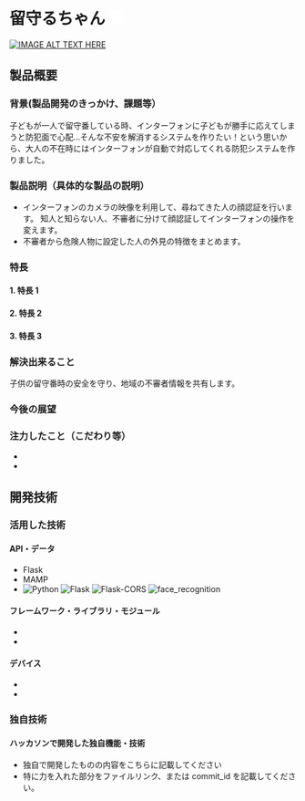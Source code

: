 # 留守るちゃん <img src="logo.png" alt="代替テキスト" width="25px" />

[![IMAGE ALT TEXT HERE](https://jphacks.com/wp-content/uploads/2024/07/JPHACKS2024_ogp.jpg)](https://www.youtube.com/watch?v=DZXUkEj-CSI)

## 製品概要

### 背景(製品開発のきっかけ、課題等）

子どもが一人で留守番している時、インターフォンに子どもが勝手に応えてしまうと防犯面で心配…そんな不安を解消するシステムを作りたい！という思いから、大人の不在時にはインターフォンが自動で対応してくれる防犯システムを作りました。

### 製品説明（具体的な製品の説明）

- インターフォンのカメラの映像を利用して、尋ねてきた人の顔認証を行います。
  知人と知らない人、不審者に分けて顔認証してインターフォンの操作を変えます。
- 不審者から危険人物に設定した人の外見の特徴をまとめます。

### 特長

#### 1. 特長 1

#### 2. 特長 2

#### 3. 特長 3

### 解決出来ること

子供の留守番時の安全を守り、地域の不審者情報を共有します。

### 今後の展望

### 注力したこと（こだわり等）

-
-

## 開発技術

### 活用した技術

#### API・データ

- Flask
- MAMP
- ![Python](https://img.shields.io/badge/Python-v3.8.0-blue?style=for-the-badge)
  ![Flask](https://img.shields.io/badge/Flask-v3.0.3-lightgrey?style=for-the-badge)
  ![Flask-CORS](https://img.shields.io/badge/Flask-CORS-v5.0.0-lightgrey?style=for-the-badge)
  ![face_recognition](https://img.shields.io/badge/face__recognition-v1.3.0-blue?style=for-the-badge)

#### フレームワーク・ライブラリ・モジュール

-
-

#### デバイス

-
-

### 独自技術

#### ハッカソンで開発した独自機能・技術

- 独自で開発したものの内容をこちらに記載してください
- 特に力を入れた部分をファイルリンク、または commit_id を記載してください。
